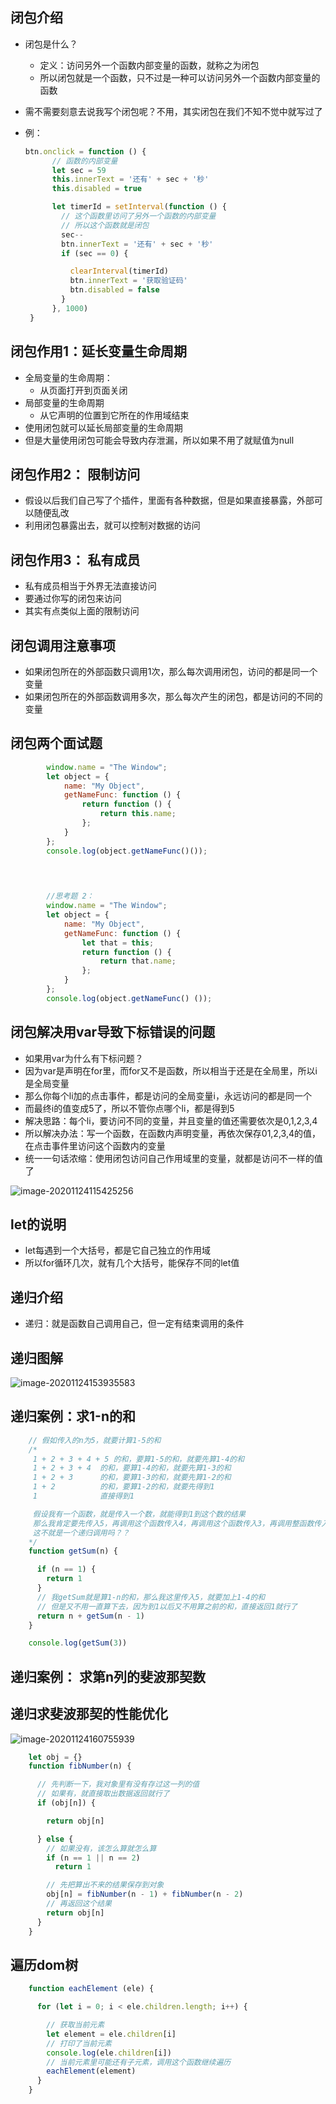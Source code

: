## 闭包介绍

- 闭包是什么？

  - 定义：访问另外一个函数内部变量的函数，就称之为闭包
  - 所以闭包就是一个函数，只不过是一种可以访问另外一个函数内部变量的函数

- 需不需要刻意去说我写个闭包呢？不用，其实闭包在我们不知不觉中就写过了

- 例：

  ```js
  btn.onclick = function () {
        // 函数的内部变量
        let sec = 59
        this.innerText = '还有' + sec + '秒'
        this.disabled = true
  
        let timerId = setInterval(function () {
          // 这个函数里访问了另外一个函数的内部变量
          // 所以这个函数就是闭包
          sec--
          btn.innerText = '还有' + sec + '秒'
          if (sec == 0) {
  
            clearInterval(timerId)
            btn.innerText = '获取验证码'
            btn.disabled = false
          }
        }, 1000)
   }
  ```

  

## 闭包作用1：延长变量生命周期

- 全局变量的生命周期：
  - 从页面打开到页面关闭
- 局部变量的生命周期
  - 从它声明的位置到它所在的作用域结束
- 使用闭包就可以延长局部变量的生命周期
- 但是大量使用闭包可能会导致内存泄漏，所以如果不用了就赋值为null

## 闭包作用2： 限制访问

- 假设以后我们自己写了个插件，里面有各种数据，但是如果直接暴露，外部可以随便乱改
- 利用闭包暴露出去，就可以控制对数据的访问



## 闭包作用3： 私有成员

- 私有成员相当于外界无法直接访问
- 要通过你写的闭包来访问
- 其实有点类似上面的限制访问



## 闭包调用注意事项

- 如果闭包所在的外部函数只调用1次，那么每次调用闭包，访问的都是同一个变量
- 如果闭包所在的外部函数调用多次，那么每次产生的闭包，都是访问的不同的变量



## 闭包两个面试题

```js
        window.name = "The Window"; 
        let object = {
            name: "My Object",  
            getNameFunc: function () { 
                return function () {
                    return this.name;
                };
            }
        };
        console.log(object.getNameFunc()());  

       

        
        //思考题 2：
        window.name = "The Window";
        let object = {
            name: "My Object",  
            getNameFunc: function () { 
                let that = this; 
                return function () {
                    return that.name;
                };
            }
        };
        console.log(object.getNameFunc() ());
```



## 闭包解决用var导致下标错误的问题

- 如果用var为什么有下标问题？
- 因为var是声明在for里，而for又不是函数，所以相当于还是在全局里，所以i是全局变量
- 那么你每个li加的点击事件，都是访问的全局变量i，永远访问的都是同一个
- 而最终i的值变成5了，所以不管你点哪个li，都是得到5
- 解决思路：每个li，要访问不同的变量，并且变量的值还需要依次是0,1,2,3,4
- 所以解决办法：写一个函数，在函数内声明变量，再依次保存01,2,3,4的值，在点击事件里访问这个函数内的变量
- 统一一句话浓缩：使用闭包访问自己作用域里的变量，就都是访问不一样的值了

![image-20201124115425256](笔记.assets/image-20201124115425256.png)

## let的说明

- let每遇到一个大括号，都是它自己独立的作用域
- 所以for循环几次，就有几个大括号，能保存不同的let值



## 递归介绍

- 递归：就是函数自己调用自己，但一定有结束调用的条件

## 递归图解

![image-20201124153935583](笔记.assets/image-20201124153935583.png)

## 递归案例：求1-n的和

```js
    // 假如传入的n为5，就要计算1-5的和
    /*
     1 + 2 + 3 + 4 + 5 的和，要算1-5的和，就要先算1-4的和
     1 + 2 + 3 + 4  的和，要算1-4的和，就要先算1-3的和
     1 + 2 + 3      的和，要算1-3的和，就要先算1-2的和
     1 + 2          的和，要算1-2的和，就要先得到1
     1              直接得到1

     假设我有一个函数，就是传入一个数，就能得到1到这个数的结果
     那么我肯定要先传入5，再调用这个函数传入4，再调用这个函数传入3，再调用整函数传入2
     这不就是一个递归调用吗？？
    */
    function getSum(n) {

      if (n == 1) {
        return 1
      }
      // 我getSum就是算1-n的和，那么我这里传入5，就要加上1-4的和
      // 但是又不用一直算下去，因为到1以后又不用算之前的和，直接返回1就行了
      return n + getSum(n - 1)
    }

    console.log(getSum(3))
```



## 递归案例： 求第n列的斐波那契数





## 递归求斐波那契的性能优化

![image-20201124160755939](笔记.assets/image-20201124160755939.png)

```js
    let obj = {}
    function fibNumber(n) {

      // 先判断一下，我对象里有没有存过这一列的值
      // 如果有，就直接取出数据返回就行了
      if (obj[n]) {

        return obj[n]

      } else {
        // 如果没有，该怎么算就怎么算
        if (n == 1 || n == 2)
          return 1

        // 先把算出不来的结果保存到对象
        obj[n] = fibNumber(n - 1) + fibNumber(n - 2)
        // 再返回这个结果
        return obj[n]
      }
    }
```



## 遍历dom树

```js
    function eachElement (ele) {

      for (let i = 0; i < ele.children.length; i++) {

        // 获取当前元素
        let element = ele.children[i]
        // 打印了当前元素
        console.log(ele.children[i])
        // 当前元素里可能还有子元素，调用这个函数继续遍历
        eachElement(element)
      }
    }
```

